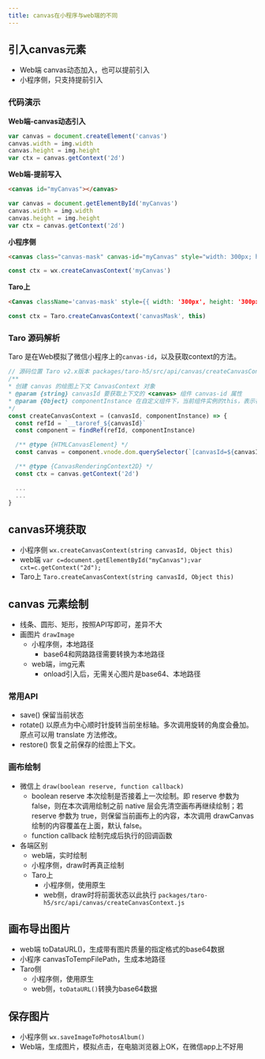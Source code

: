 ```yaml
---
title: canvas在小程序与web端的不同
---
```




## 引入canvas元素

* Web端 canvas动态加入，也可以提前引入
* 小程序侧，只支持提前引入

### 代码演示
**Web端-canvas动态引入**
```js
var canvas = document.createElement('canvas')
canvas.width = img.width
canvas.height = img.height
var ctx = canvas.getContext('2d')
```

**Web端-提前写入**
```html
<canvas id="myCanvas"></canvas>
```
```js
var canvas = document.getElementById('myCanvas')
canvas.width = img.width
canvas.height = img.height
var ctx = canvas.getContext('2d')
```


**小程序侧**

```html
<canvas class="canvas-mask" canvas-id="myCanvas" style="width: 300px; height: 300px"></canvas>
```
```js
const ctx = wx.createCanvasContext('myCanvas')
```


**Taro上**
```html
<Canvas className='canvas-mask' style={{ width: '300px', height: '300px' }} canvasId='canvasMask'></Canvas>
```
```js
const ctx = Taro.createCanvasContext('canvasMask', this)
```

### Taro 源码解析
Taro 是在Web模拟了微信小程序上的`canvas-id`，以及获取context的方法。

```js
// 源码位置 Taro v2.x版本 packages/taro-h5/src/api/canvas/createCanvasContext.js
/**
* 创建 canvas 的绘图上下文 CanvasContext 对象
* @param {string} canvasId 要获取上下文的 <canvas> 组件 canvas-id 属性
* @param {Object} componentInstance 在自定义组件下，当前组件实例的this，表示在这个自定义组件下查找拥有 canvas-id 的 <canvas> ，如果省略则不在任何自定义组件内查找
*/
const createCanvasContext = (canvasId, componentInstance) => {
  const refId = `__taroref_${canvasId}`
  const component = findRef(refId, componentInstance)

  /** @type {HTMLCanvasElement} */
  const canvas = component.vnode.dom.querySelector(`[canvasId=${canvasId}]`)

  /** @type {CanvasRenderingContext2D} */
  const ctx = canvas.getContext('2d')

  ...
  ...
}
```



## canvas环境获取
* 小程序侧 `wx.createCanvasContext(string canvasId, Object this)`
* web端 `var c=document.getElementById("myCanvas");var cxt=c.getContext("2d");`
* Taro上 `Taro.createCanvasContext(string canvasId, Object this)`


## canvas 元素绘制

* 线条、圆形、矩形，按照API写即可，差异不大
* 画图片 `drawImage`
  * 小程序侧，本地路径
    * base64和网路路径需要转换为本地路径
  * web端，img元素
    * onload引入后，无需关心图片是base64、本地路径
### 常用API

* save() 保留当前状态
* rotate() 以原点为中心顺时针旋转当前坐标轴。多次调用旋转的角度会叠加。原点可以用 translate 方法修改。
* restore()  恢复之前保存的绘图上下文。
### 画布绘制
* 微信上 `draw(boolean reserve, function callback)`
  * boolean reserve 本次绘制是否接着上一次绘制。即 reserve 参数为 false，则在本次调用绘制之前 native 层会先清空画布再继续绘制；若 reserve 参数为 true，则保留当前画布上的内容，本次调用 drawCanvas 绘制的内容覆盖在上面，默认 false。
  * function callback 绘制完成后执行的回调函数
* 各端区别
  * web端，实时绘制
  * 小程序侧，draw时再真正绘制
  * Taro上
    * 小程序侧，使用原生
    * web侧，draw时将前面状态以此执行 `packages/taro-h5/src/api/canvas/createCanvasContext.js`


## 画布导出图片

* web端 toDataURL()，生成带有图片质量的指定格式的base64数据
* 小程序 canvasToTempFilePath，生成本地路径
* Taro侧
  * 小程序侧，使用原生
  * web侧，`toDataURL()`转换为base64数据
## 保存图片
* 小程序侧 `wx.saveImageToPhotosAlbum()`
* Web端，生成图片，模拟点击，在电脑浏览器上OK，在微信app上不好用